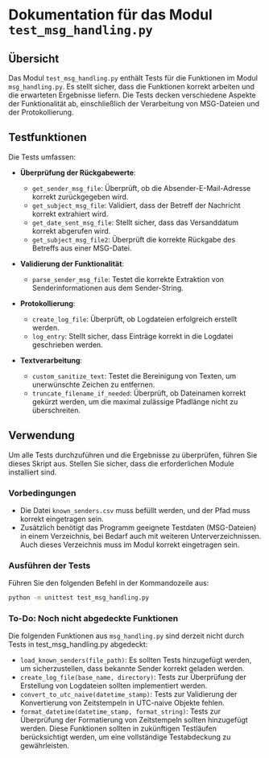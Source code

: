 # Dokumentation für das Modul `test_msg_handling.py`

## Übersicht

Das Modul `test_msg_handling.py` enthält Tests für die Funktionen im Modul `msg_handling.py`. Es stellt sicher, dass die Funktionen korrekt arbeiten und die erwarteten Ergebnisse liefern. Die Tests decken verschiedene Aspekte der Funktionalität ab, einschließlich der Verarbeitung von MSG-Dateien und der Protokollierung.

## Testfunktionen

Die Tests umfassen:

- **Überprüfung der Rückgabewerte**:
  - `get_sender_msg_file`: Überprüft, ob die Absender-E-Mail-Adresse korrekt zurückgegeben wird.
  - `get_subject_msg_file`: Validiert, dass der Betreff der Nachricht korrekt extrahiert wird.
  - `get_date_sent_msg_file`: Stellt sicher, dass das Versanddatum korrekt abgerufen wird.
  - `get_subject_msg_file2`: Überprüft die korrekte Rückgabe des Betreffs aus einer MSG-Datei.

- **Validierung der Funktionalität**:
  - `parse_sender_msg_file`: Testet die korrekte Extraktion von Senderinformationen aus dem Sender-String.
  
- **Protokollierung**:
  - `create_log_file`: Überprüft, ob Logdateien erfolgreich erstellt werden.
  - `log_entry`: Stellt sicher, dass Einträge korrekt in die Logdatei geschrieben werden.

- **Textverarbeitung**:
  - `custom_sanitize_text`: Testet die Bereinigung von Texten, um unerwünschte Zeichen zu entfernen.
  - `truncate_filename_if_needed`: Überprüft, ob Dateinamen korrekt gekürzt werden, um die maximal zulässige Pfadlänge nicht zu überschreiten.

## Verwendung

Um alle Tests durchzuführen und die Ergebnisse zu überprüfen, führen Sie dieses Skript aus. Stellen Sie sicher, dass die erforderlichen Module installiert sind.

### Vorbedingungen

- Die Datei `known_senders.csv` muss befüllt werden, und der Pfad muss korrekt eingetragen sein.
- Zusätzlich benötigt das Programm geeignete Testdaten (MSG-Dateien) in einem Verzeichnis, bei Bedarf auch mit weiteren Unterverzeichnissen. Auch dieses Verzeichnis muss im Modul korrekt eingetragen sein.

### Ausführen der Tests

Führen Sie den folgenden Befehl in der Kommandozeile aus:

```bash
python -m unittest test_msg_handling.py
```

### To-Do: Noch nicht abgedeckte Funktionen
Die folgenden Funktionen aus `msg_handling.py` sind derzeit nicht durch Tests in test_msg_handling.py abgedeckt:
- `load_known_senders(file_path)`: Es sollten Tests hinzugefügt werden, um sicherzustellen, dass bekannte Sender korrekt geladen werden.
- `create_log_file(base_name, directory)`: Tests zur Überprüfung der Erstellung von Logdateien sollten implementiert werden.
- `convert_to_utc_naive(datetime_stamp)`: Tests zur Validierung der Konvertierung von Zeitstempeln in UTC-naive Objekte fehlen.
- `format_datetime(datetime_stamp, format_string)`: Tests zur Überprüfung der Formatierung von Zeitstempeln sollten hinzugefügt werden.
Diese Funktionen sollten in zukünftigen Testläufen berücksichtigt werden, um eine vollständige Testabdeckung zu gewährleisten.